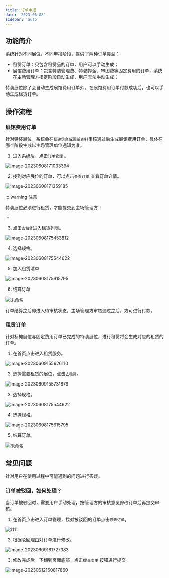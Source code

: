 ```yaml
---
title: 订单申报
date: '2023-06-08'
sidebar: 'auto'
---
```


## 功能简介

系统针对不同展位，不同申报阶段，提供了两种订单类型：

- 租赁订单：只包含租赁品的订单，用户可以手动生成；
- 展馆费用订单：包含特装管理费、特装押金、审图费等固定费用的订单，系统在主场管理方指定阶段自动生成，用户无法手动生成；

特装展位除了会自动生成展馆费用订单外，在展馆费用订单付款成功后，也可以手动生成租赁订单。

## 操作流程

### 展馆费用订单

针对特装展位，系统会在`搭建信息`或`图纸资料`审核通过后生成展馆费用订单，具体在哪个阶段生成以主场管理单位通知为准。

1. 进入系统后，点击`订单管理` 。

![image-20230608171033394](https://test-md.obs.cn-south-1.myhuaweicloud.com/img/apple/202306081710436.png)

2. 找到对应展位的订单，可以点击`查看订单` 查看订单详情。

![image-20230608171359185](https://test-md.obs.cn-south-1.myhuaweicloud.com/img/apple/202306081713228.png)

::: warning 注意

特装展位必须进行租赁，才能提交到主场管理方！

:::

3. 点击`去租赁`进入租赁列表。

![image-20230608175453812](https://test-md.obs.cn-south-1.myhuaweicloud.com/img/apple/202306081754858.png)

4. 选择规格。

![image-20230608175544622](https://test-md.obs.cn-south-1.myhuaweicloud.com/img/apple/202306081755659.png)

5. 加入租赁清单

![image-20230608175615795](https://test-md.obs.cn-south-1.myhuaweicloud.com/img/apple/202306081756833.png)

6. 结算订单

![未命名](https://test-md.obs.cn-south-1.myhuaweicloud.com/img/apple/202306081802843.gif)

订单结算之后即进入待审核状态，主场管理方审核通过之后，方可进行付款。

### 租赁订单

针对标摊展位与固定费用订单已完成的特装展位，进行租赁将会生成对应的租赁的订单。

1. 在首页点击进入租赁服务。

![image-20230609155626110](https://test-md.obs.cn-south-1.myhuaweicloud.com/img/apple/202306091556612.png)

2. 选择需要租赁的展位，点击`去租赁`。

![image-20230609155731879](https://test-md.obs.cn-south-1.myhuaweicloud.com/img/apple/202306091557922.png)

3. 选择规格。

![image-20230608175544622](https://test-md.obs.cn-south-1.myhuaweicloud.com/img/apple/202306081755659.png)

4. 选择规格。

![image-20230608175615795](https://test-md.obs.cn-south-1.myhuaweicloud.com/img/apple/202306081756833.png)

5. 结算订单。

![未命名](https://test-md.obs.cn-south-1.myhuaweicloud.com/img/apple/202306081802843.gif)

## 常见问题

针对用户在使用过程中可能遇到的问题进行答疑。

### 订单被驳回，如何处理？

当订单被驳回时，需要用户手动处理，按管理方的审核意见修改订单后再提交审核。

1. 在首页点击进入订单管理，找对被驳回的订单点击`修改订单`。

![1111](https://test-md.obs.cn-south-1.myhuaweicloud.com/img/apple/202306091613250.png)

2. 根据驳回理由对订单进行修改。

![image-20230609161727383](https://test-md.obs.cn-south-1.myhuaweicloud.com/img/apple/202306091617433.png)

3. 修改完成后，下翻到页面底部，点击`提交表单` 按钮进行提交。

![image-20230612160817860](https://test-md.obs.cn-south-1.myhuaweicloud.com/img/apple/202306121608393.png)

